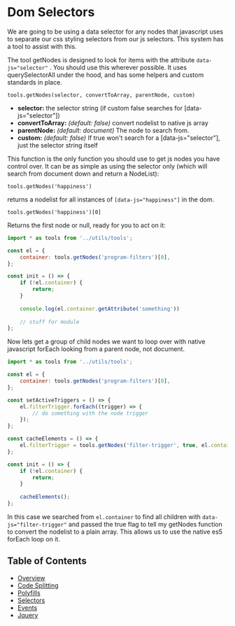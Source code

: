 # Dom Selectors

 We are going to be using a data selector for any nodes that javascript uses to separate our css styling selectors from our js selectors. This system has a tool to assist with this.

The tool getNodes is designed to look for items with the attribute `data-js="selector"` . You should use this wherever possible. It uses querySelectorAll under the hood, and has some helpers and custom standards in place.

`tools.getNodes(selector, convertToArray, parentNode, custom)`

* **selector:** the selector string (if custom false searches for [data-js="selector"])
* **convertToArray:** _(default: false)_ convert nodelist to native js array
* **parentNode:** _(default: document)_ The node to search from.
* **custom:** _(default: false)_ If true won't search for a [data-js="selector"], just the selector string itself

This function is the only function you should use to get js nodes you have control over. It can be as simple as using the selector only (which will search from document down and return a NodeList):

`tools.getNodes('happiness')` 

returns a nodelist for all instances of `[data-js="happiness"]` in the dom. 

`tools.getNodes('happiness')[0]` 

Returns the first node or null, ready for you to act on it:

``` javascript
import * as tools from '../utils/tools';

const el = {
	container: tools.getNodes('program-filters')[0],
};

const init = () => {
	if (!el.container) {
		return;
	}
	
	console.log(el.container.getAttribute('something'))
	
	// stuff for module
};
```

Now lets get a group of child nodes we want to loop over with native javascript forEach looking from a parent node, not document.

``` javascript
import * as tools from '../utils/tools';

const el = {
	container: tools.getNodes('program-filters')[0],
};

const setActiveTriggers = () => {
	el.filterTrigger.forEach((trigger) => {
		// do something with the node trigger
	});
};

const cacheElements = () => {
	el.filterTrigger = tools.getNodes('filter-trigger', true, el.container);
};

const init = () => {
	if (!el.container) {
		return;
	}
	
	cacheElements();
};

```

In this case we searched from `el.container` to find all children with `data-js="filter-trigger"` and passed the true flag to tell my getNodes function to convert the nodelist to a plain array. This allows us to use the native es5 forEach loop on it.

## Table of Contents

* [Overview](/docs/theme/js/README.md)
* [Code Splitting](/docs/theme/js/code-splitting.md)
* [Polyfills](/docs/theme/js/polyfills.md)
* [Selectors](/docs/theme/js/selectors.md)
* [Events](/docs/theme/js/events.md)
* [Jquery](/docs/theme/js/jquery.md)